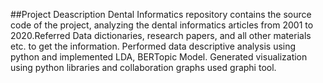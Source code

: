 ##Project Deascription
Dental Informatics repository contains the source code of the project, analyzing the dental informatics articles from 2001 to 2020.Referred Data dictionaries, research papers, and all other materials etc. to get the information. Performed data descriptive analysis using python and implemented LDA, BERTopic Model. Generated visualization using python libraries and collaboration graphs used graphi tool.
